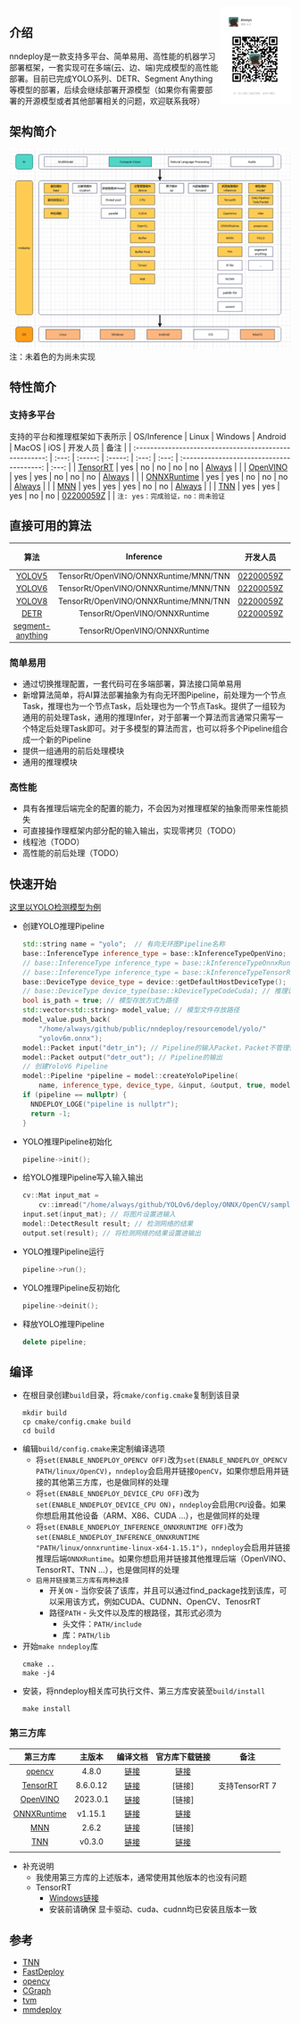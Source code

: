 
<img align="right" src="doc/image/Always.jpg" width="128px">

## 介绍
nndeploy是一款支持多平台、简单易用、高性能的机器学习部署框架，一套实现可在多端(云、边、端)完成模型的高性能部署。目前已完成YOLO系列、DETR、Segment Anything等模型的部署，后续会继续部署开源模型（如果你有需要部署的开源模型或者其他部署相关的问题，欢迎联系我呀）

## 架构简介
![架构简介](doc/image/nndeploy.png)
注：未着色的为尚未实现

## 特性简介
### 支持多平台
支持的平台和推理框架如下表所示
|                      OS/Inference                       | Linux | Windows | Android | MacOS |  iOS  |                 开发人员                  | 备注  |
| :-----------------------------------------------------: | :---: | :-----: | :-----: | :---: | :---: | :---------------------------------------: | :---: |
|     [TensorRT](https://github.com/NVIDIA/TensorRT)      |  yes  |   no    |   no    |  no   |  no   | [Always](https://github.com/Alwaysssssss) |       |
| [OpenVINO](https://github.com/openvinotoolkit/openvino) |  yes  |   yes   |   no    |  no   |  no   | [Always](https://github.com/Alwaysssssss) |       |
| [ONNXRuntime](https://github.com/microsoft/onnxruntime) |  yes  |   yes   |   no    |  no   |  no   | [Always](https://github.com/Alwaysssssss) |       |
|          [MNN](https://github.com/alibaba/MNN)          |  yes  |   yes   |   yes   |  no   |  no   | [Always](https://github.com/Alwaysssssss) |       |
|          [TNN](https://github.com/Tencent/TNN)          |  yes  |   yes   |   yes   |  no   |  no   | [02200059Z](https://github.com/02200059Z) |       |
```注: yes：完成验证，no：尚未验证```

## 直接可用的算法
|                                   算法                                   |               Inference               |                 开发人员                  | 备注  |
| :----------------------------------------------------------------------: | :-----------------------------------: | :---------------------------------------: | :---: |
|             [YOLOV5](https://github.com/ultralytics/yolov5)              | TensorRt/OpenVINO/ONNXRuntime/MNN/TNN | [02200059Z](https://github.com/02200059Z) |       |
|               [YOLOV6](https://github.com/meituan/YOLOv6)                | TensorRt/OpenVINO/ONNXRuntime/MNN/TNN | [02200059Z](https://github.com/02200059Z) |       |
|                 [YOLOV8](https://github.com/ultralytics)                 | TensorRt/OpenVINO/ONNXRuntime/MNN/TNN | [02200059Z](https://github.com/02200059Z) |       |
|             [DETR](https://github.com/facebookresearch/detr)             |     TensorRt/OpenVINO/ONNXRuntime     | [02200059Z](https://github.com/02200059Z) |       |
| [segment-anything](https://github.com/facebookresearch/segment-anything) |     TensorRt/OpenVINO/ONNXRuntime     |                                           |       |

### 简单易用
- 通过切换推理配置，一套代码可在多端部署，算法接口简单易用
- 新增算法简单，将AI算法部署抽象为有向无环图Pipeline，前处理为一个节点Task，推理也为一个节点Task，后处理也为一个节点Task。提供了一组较为通用的前处理Task，通用的推理Infer，对于部署一个算法而言通常只需写一个特定后处理Task即可。对于多模型的算法而言，也可以将多个Pipeline组合成一个新的Pipeline
- 提供一组通用的前后处理模块
- 通用的推理模块

### 高性能
- 具有各推理后端完全的配置的能力，不会因为对推理框架的抽象而带来性能损失
- 可直接操作理框架内部分配的输入输出，实现零拷贝（TODO）
- 线程池（TODO）
- 高性能的前后处理（TODO）

## 快速开始
[这里以YOLO检测模型为例](demo/detect/yolo/demo.cc)
+ 创建YOLO推理Pipeline
  ```c++
  std::string name = "yolo";  // 有向无环图Pipeline名称
  base::InferenceType inference_type = base::kInferenceTypeOpenVino; // 推理后端为OpenVINO
  // base::InferenceType inference_type = base::kInferenceTypeOnnxRuntime; // 推理后端为OnnxRuntime
  // base::InferenceType inference_type = base::kInferenceTypeTensorRt; // 推理后端为TensorRt
  base::DeviceType device_type = device::getDefaultHostDeviceType(); // 推理设备为Host(CPU/ARM/X86)
  // base::DeviceType device_type(base::kDeviceTypeCodeCuda); // 推理设备为CUDA:0
  bool is_path = true; // 模型存放方式为路径
  std::vector<std::string> model_value; // 模型文件存放路径
  model_value.push_back(
      "/home/always/github/public/nndeploy/resourcemodel/yolo/"
      "yolov6m.onnx");
  model::Packet input("detr_in"); // Pipeline的输入Packet，Packet不管理任何数据
  model::Packet output("detr_out"); // Pipeline的输出
  // 创建YoloV6 Pipeline
  model::Pipeline *pipeline = model::createYoloPipeline(
      name, inference_type, device_type, &input, &output, true, model_value);
  if (pipeline == nullptr) {
    NNDEPLOY_LOGE("pipeline is nullptr");
    return -1;
  }
  ```
+ YOLO推理Pipeline初始化
  ```c++
  pipeline->init();
  ```
+ 给YOLO推理Pipeline写入输入输出
  ```c++
  cv::Mat input_mat =
      cv::imread("/home/always/github/YOLOv6/deploy/ONNX/OpenCV/sample.jpg"); // opencv读图
  input.set(input_mat); // 将图片设置进输入
  model::DetectResult result; // 检测网络的结果
  output.set(result); // 将检测网络的结果设置进输出
  ```
+ YOLO推理Pipeline运行
  ```c++
  pipeline->run();
  ```
+ YOLO推理Pipeline反初始化
  ```c++
  pipeline->deinit();
  ```
+ 释放YOLO推理Pipeline
  ```c++
  delete pipeline;
  ```

## 编译
+ 在根目录创建`build`目录，将`cmake/config.cmake`复制到该目录
  ```
  mkdir build
  cp cmake/config.cmake build
  cd build
  ```
+ 编辑`build/config.cmake`来定制编译选项
  + 将`set(ENABLE_NNDEPLOY_OPENCV OFF)`改为`set(ENABLE_NNDEPLOY_OPENCV PATH/linux/OpenCV)`，`nndeploy`会启用并链接`OpenCV`，如果你想启用并链接的其他第三方库，也是做同样的处理
  + 将`set(ENABLE_NNDEPLOY_DEVICE_CPU OFF)`改为`set(ENABLE_NNDEPLOY_DEVICE_CPU ON)`，`nndeploy`会启用`CPU`设备。如果你想启用其他设备（ARM、X86、CUDA …），也是做同样的处理
  + 将`set(ENABLE_NNDEPLOY_INFERENCE_ONNXRUNTIME OFF)`改为`set(ENABLE_NNDEPLOY_INFERENCE_ONNXRUNTIME "PATH/linux/onnxruntime-linux-x64-1.15.1")`，`nndeploy`会启用并链接推理后端`ONNXRuntime`。如果你想启用并链接其他推理后端（OpenVINO、TensorRT、TNN …），也是做同样的处理
  + `启用并链接第三方库有两种选择`
    + 开关`ON` - 当你安装了该库，并且可以通过find_package找到该库，可以采用该方式，例如CUDA、CUDNN、OpenCV、TenosrRT
    + 路径`PATH` - 头文件以及库的根路径，其形式必须为
      + 头文件：`PATH/include`
      + 库：`PATH/lib `
+ 开始`make nndeploy`库
  ```
  cmake ..
  make -j4
  ```
+ 安装，将nndeploy相关库可执行文件、第三方库安装至`build/install`
  ```
  make install
  ```

### 第三方库
|                        第三方库                         |  主版本  |                                          编译文档                                           |                            官方库下载链接                             |      备注      |
| :-----------------------------------------------------: | :------: | :-----------------------------------------------------------------------------------------: | :-------------------------------------------------------------------: | :------------: |
|       [opencv](https://github.com/opencv/opencv)        |  4.8.0   |                           [链接](https://opencv.org/get-started/)                           |                [链接](https://opencv.org/get-started/)                |                |
|     [TensorRT](https://github.com/NVIDIA/TensorRT)      | 8.6.0.12 |  [链接](https://docs.nvidia.com/deeplearning/tensorrt/install-guide/index.html#installing)  |                                [链接]                                 | 支持TensorRT 7 |
| [OpenVINO](https://github.com/openvinotoolkit/openvino) | 2023.0.1 |      [链接](https://github.com/openvinotoolkit/openvino/blob/master/docs/dev/build.md)      |                                [链接]                                 |                |
| [ONNXRuntime](https://github.com/microsoft/onnxruntime) | v1.15.1  | [链接](https://github.com/DefTruth/lite.ai.toolkit/blob/main/docs/ort/ort_useful_api.zh.md) | [链接](https://github.com/microsoft/onnxruntime/releases/tag/v1.15.1) |                |
|          [MNN](https://github.com/alibaba/MNN)          |  2.6.2   |            [链接](https://mnn-docs.readthedocs.io/en/latest/compile/engine.html)            |                                [链接]                                 |                |
|          [TNN](https://github.com/Tencent/TNN)          |  v0.3.0  |          [链接](https://github.com/Tencent/TNN/blob/master/doc/cn/user/compile.md)          |      [链接](https://github.com/Tencent/TNN/releases/tag/v0.3.0)       |
|                                                         |
- 补充说明    
  - 我使用第三方库的上述版本，通常使用其他版本的也没有问题
  - TensorRT
    - [Windows链接](https://zhuanlan.zhihu.com/p/476679322)
    - 安装前请确保 显卡驱动、cuda、cudnn均已安装且版本一致

## 参考
- [TNN](https://github.com/Tencent/TNN)
- [FastDeploy](https://github.com/PaddlePaddle/FastDeploy)
- [opencv](https://github.com/opencv/opencv)
- [CGraph](https://github.com/ChunelFeng/CGraph)
- [tvm](https://github.com/apache/tvm)
- [mmdeploy](https://github.com/open-mmlab/mmdeploy)
